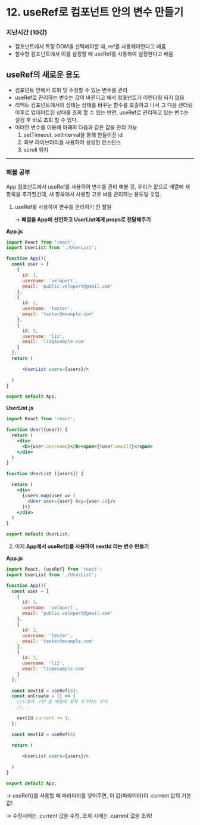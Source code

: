 # 12. useRef로 컴포넌트 안의 변수 만들기

### 지난시간 (10강)

- 컴포넌트에서 특정 DOM을 선택해야할 때, ref를 사용해야한다고 배움
- 함수형 컴포넌트에서 이를 설정할 때 useRef를 사용하여 설정한다고 배움

## useRef의 새로운 용도

- 컴포넌트 안에서 조회 및 수정할 수 있는 변수를 관리
- useRef로 관리하는 변수는 값이 바뀐다고 해서 컴포넌트가 리렌더링 되지 않음
- 리액트 컴포넌트에서의 상태는 상태를 바꾸는 함수를 호출하고 나서 그 다음 렌더링 이후로 업데이트된 상태를 조회 할 수 있는 반면, useRef로 관리하고 있는 변수는 설정 후 바로 조회 할 수 있다.
- 이러한 변수를 이용해 아래의 다음과 같은 값을 관리 가능
    1. setTimeout, setInterval을 통해 만들어진 id
    2. 외부 라이브러리를 사용하여 생성된 인스턴스
    3. scroll 위치

---

### 해볼 공부

App 컴포넌트에서 useRef를 사용하여 변수를 관리 해볼 것, 우리가 앖으로 배열에 새 항목을 추가할건데, 새 항목에서 사용할 고유 id를 관리하는 용도일 것임.

1. useRef를 사용하여 변수를 관리하기 전 할일

    → **배열을 App에 선언하고 UserList에게 props로 전달해주기**

**App.js**

```jsx
import React from 'react';
import UserList from './UserList';

function App(){
  const user = [
    {
      id: 1,
      username: 'velopert',
      email: 'public.velopert@gmail.com'
    },
    {
      id: 2,
      username: 'tester',
      email: 'tester@example.com'
    },
    {
      id: 3,
      username: 'liz',
      email: 'liz@example.com'
    }
  ];
  return (

      <UserList users={users}/>
  
  )
}

export default App;
```

**UserList.js**

```jsx
import React from 'react';

function User({user}) {
  return (
    <div>
      <b>{user.username}</b><span>{(user.email)}</span>
    </div>
  )
}

function UserList ({users}) {

  return (
    <div>
      {users.map(user => (
        <User user={user} key={user.id}/>
      ))}
    </div>
  )
}

export default UserList;
```

2. 이제 **App에서 useRef()를 사용하여 nextId 라는 변수 만들기**

**App.js**

```jsx
import React, {useRef} from 'react';
import UserList from './UserList';

function App(){
  const user = [
    {
      id: 1,
      username: 'velopert',
      email: 'public.velopert@gmail.com'
    },
    {
      id: 2,
      username: 'tester',
      email: 'tester@example.com'
    },
    {
      id: 3,
      username: 'liz',
      email: 'liz@example.com'
    }
  ];

  const nextId = useRef(4);
  const onCreate = () => {
    //나중에 구현 할 배열에 항목 추가하는 로직
    //...

    nextId.current += 1;
  };

  const nextId = useRef(4)

  return (

      <UserList users={users}/>
  
  )
}

export default App;
```

→ useRef()를 사용할 때 파라미터를 넣어주면, 이 값(파라미터)이 .current 값의 기본값!

→ 수정시에는 .current 값을 수정, 조회 시에는 .current 값을 조회!